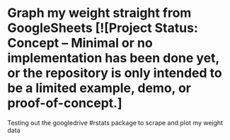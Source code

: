 # Graph my weight straight from GoogleSheets [![Project Status: Concept – Minimal or no implementation has been done yet, or the repository is only intended to be a limited example, demo, or proof-of-concept.]

Testing out the googledrive #rstats package to scrape and plot my weight data
